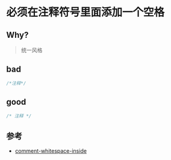 # 必须在注释符号里面添加一个空格

## Why?

> 统一风格

## bad

```scss
/*注释*/
```

## good

```scss
/* 注释 */
```

## 参考

- [comment-whitespace-inside](https://stylelint.io/user-guide/rules/list/comment-whitespace-inside)
